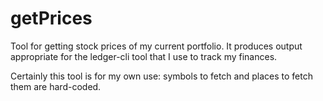 getPrices
=========

Tool for getting stock prices of my current portfolio.
It produces output appropriate for the ledger-cli tool
that I use to track my finances.

Certainly this tool is for my own use: symbols to fetch
and places to fetch them are hard-coded.


